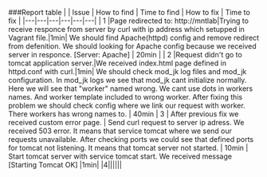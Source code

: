 
###Report table
|   |  Issue  |  How to find  |  Time to find  |  How to fix  |  Time to fix  |
|---|---|---|---|---|---|
| 1 |Page redirected to: http://mntlab|Trying to receive responce from server by curl with ip address which setupped in Vagrant file.|1min| We should find Apache(httpd) config and remove redirect from defenition. We should looking for Apache config because we received server in responce. [Server: Apache]  | 20min  |
| 2 |Request didn't go to tomcat application server.|We received index.html page defined in httpd.conf with curl.|1min| We should check mod_jk log files and mod_jk configuration. In mod_jk logs we see that mod_jk cant initialize normally. Here we will see that "worker" named wrong. We cant use dots in workers names. And worker template included to wrong worker. After fixing this problem we should check config where we link our request with worker. There workers has wrong names to. | 40min 
| 3 | After previous fix we received custom error page.  | Send curl request to server ip adress. We received 503 error. It means that service tomcat where we send our requests unavailable. After checking ports we could see that defined ports for tomcat not listening. It means that tomcat server not started.  | 10min  |  Start tomcat server with service tomcat start. We received message [Starting Tomcat OK]  |1min|
|4||||||
